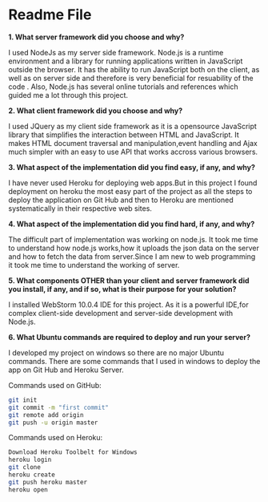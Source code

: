 # Readme File

**1. What server framework did you choose and why?**

I used NodeJs as my server side framework. Node.js is a runtime environment and a library for running applications written in JavaScript outside the browser. It has the ability to run JavaScript both on the client, as well as on server side and therefore is very beneficial for resuability of the code . Also, Node.js has several online tutorials and references which guided me a lot through this project.

**2. What client framework did you choose and why?**

I used JQuery as my client side framework as it is a opensource JavaScript library that simplifies the interaction between HTML and JavaScript. It makes HTML document traversal and manipulation,event handling and Ajax much simpler with an easy to use API that works accross various browsers.

**3. What aspect of the implementation did you find easy, if any, and why?**

I have never used Heroku for deploying web apps.But in this project I found deployment on heroku the most easy part of the project as all  the steps to deploy the application on Git Hub and then to Heroku  are mentioned systematically in their respective web sites.

**4. What aspect of the implementation did you find hard, if any, and why?**

The difficult part of implementation was working on node.js. It took me time to understand how node.js works,how it uploads the json data on the server and how to fetch the data from server.Since I am new to web programming it took me time to understand the working of server.

**5. What components OTHER than your client and server framework did you install, if any, and if so, what is their purpose for your solution?**

I installed WebStorm 10.0.4 IDE for this project. As it is a powerful IDE,for complex client-side development and server-side development with Node.js.

**6. What Ubuntu commands are required to deploy and run your server?**

I developed my project on windows so there are no major Ubuntu commands. There are some commands that I used in windows to deploy the app on Git Hub and Heroku Server.

Commands used on GitHub:

```sh
git init
git commit -m "first commit"
git remote add origin 
git push -u origin master
```

Commands used on Heroku:

```sh
Download Heroku Toolbelt for Windows
heroku login
git clone
heroku create
git push heroku master
heroku open
```

 


